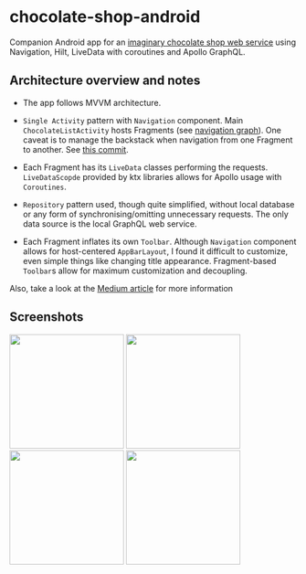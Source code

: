 # chocolate-shop-android

Companion Android app for an [imaginary chocolate shop web service](https://github.com/tolmachevroman/chocolate-shop) using Navigation, Hilt, LiveData with coroutines and Apollo GraphQL.

## Architecture overview and notes

* The app follows MVVM architecture. 

* `Single Activity` pattern with `Navigation` component. Main `ChocolateListActivity` hosts Fragments (see [navigation graph](https://github.com/tolmachevroman/chocolate-shop-android/blob/master/app/src/main/res/navigation/chocolate_list_graph.xml)). 
One caveat is to manage the backstack when navigation from one Fragment to another. See [this commit](https://github.com/tolmachevroman/chocolate-shop-android/commit/29aad4ef9cb70487ec81aef0b0aa382f89a4e2dd).

* Each Fragment has its `LiveData` classes performing the requests. `LiveDataScopde` provided by ktx libraries allows for Apollo usage with `Coroutines`.  

* `Repository` pattern used, though quite simplified, without local database or any form of synchronising/omitting unnecessary requests. 
The only data source is the local GraphQL web service. 

* Each Fragment inflates its own `Toolbar`. Although `Navigation` component allows for host-centered `AppBarLayout`, I found it difficult to customize, 
even simple things like changing title appearance. Fragment-based `Toolbar`s allow for maximum customization and decoupling.

Also, take a look at the [Medium article](https://medium.com/@romantolmachev/android-app-for-an-imaginary-chocolate-shop-using-navigation-hilt-livedata-with-coroutines-and-45d902cc6078) for more information

## Screenshots

<p float="left">
  <img src="https://user-images.githubusercontent.com/560815/129159585-58d3c98d-95f9-40bf-89c9-12f8b50ecd97.png" width="200" />
  <img src="https://user-images.githubusercontent.com/560815/129159693-59200108-dfff-4677-9d96-dfc90dbfed52.png" width="200" /> 
  <img src="https://user-images.githubusercontent.com/560815/129160797-d42cb4d1-c34e-400c-b617-5d74aa737aa7.png" width="200" />
<img src="https://user-images.githubusercontent.com/560815/129161224-ba5bc1f4-e8c2-4b7f-9933-fa0ab425e3cf.png" width="200" />
</p>
